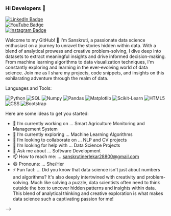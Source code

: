 ### Hi Developers 👋

[![LinkedIn Badge](https://img.shields.io/badge/-LinkedIn_Profile_Link-040bfd?style=flat-square&logo=LinkedIn&logoColor=white)](https://www.linkedin.com/in/sanskruti-n-0b866733b/)  
[![YouTube Badge](https://img.shields.io/badge/-YouTube_Channel_Link-ff4500?style=flat-square&logo=YouTube&logoColor=white)](https://www.youtube.com/@SanskrutiN)  
[![Instagram Badge](https://img.shields.io/badge/-Instagram_Profile_Link-purple?style=flat-square&logo=Instagram&logoColor=white)](https://www.instagram.com/your_instagram_handle/)



Welcome to my GitHub! 👋 I'm Sanskruti, a passionate data science enthusiast on a journey to unravel the stories hidden within data. 
With a blend of analytical prowess and creative problem-solving, I dive deep into datasets to extract meaningful insights and drive informed decision-making. 
From machine learning algorithms to data visualization techniques, I'm constantly exploring and learning in the ever-evolving world of data science. 
Join me as I share my projects, code snippets, and insights on this exhilarating adventure through the realm of data.


Languages and Tools: 

<img alt="Python" src="https://img.shields.io/badge/python%20-%23306998.svg?style=flat-square&logo=python&logoColor=white"/> <img alt="SQL" src="https://img.shields.io/badge/sql%20-%23F8971D.svg?style=flat-square&logo=sql&logoColor=white"/> <img alt="Numpy" src="https://img.shields.io/badge/numpy%20-%23013243.svg?style=flat-square&logo=numpy&logoColor=white"/> <img alt="Pandas" src="https://img.shields.io/badge/pandas%20-%23150458.svg?style=flat-square&logo=pandas&logoColor=white"/> <img alt="Matplotlib" src="https://img.shields.io/badge/matplotlib%20-%2311557C.svg?style=flat-square&logo=matplotlib&logoColor=white"/> <img alt="Scikit-Learn" src="https://img.shields.io/badge/scikitlearn%20-%23F7931E.svg?style=flat-square&logo=scikitlearn&logoColor=white"/> <img alt="HTML5" src="https://img.shields.io/badge/html%20-%23E34F26.svg?style=flat-square&logo=html&logoColor=white"/> <img alt="CSS" src="https://img.shields.io/badge/css%20-%23264DE4.svg?style=flat-square&logo=css&logoColor=white"/> <img alt="Bootstrap" src="https://img.shields.io/badge/bootstrap%20-%23563D7C.svg?style=flat-square&logo=bootstrap&logoColor=white"/>



Here are some ideas to get you started:

- 🔭 I’m currently working on ... Smart Agriculture Monitoring and Management System
- 🌱 I’m currently exploring ... Machine Learning Algorithms
- 👯 I’m looking to collaborate on ... NLP and CV projects
- 🤔 I’m looking for help with ... Data Science Projects
- 💬 Ask me about ... Software Development
- 📫 How to reach me: ... sanskrutinerlekar28800@gmail.com
- 😄 Pronouns: ... She/Her
- ⚡ Fun fact: ... Did you know that data science isn't just about numbers and algorithms?
                   It's also deeply intertwined with creativity and problem-solving.
                   Much like solving a puzzle, data scientists often need to think outside the box to uncover hidden patterns and insights within data.
                   This blend of analytical thinking and creative exploration is what makes data science such a captivating passion for me!
      

-->
